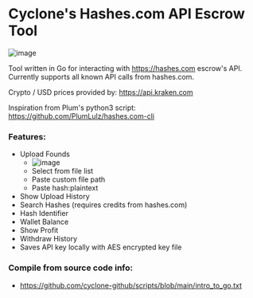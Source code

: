 # Cyclone's Hashes.com API Escrow Tool

![image](https://i.imgur.com/gNpMGaq.png)

Tool written in Go for interacting with https://hashes.com escrow's API. Currently supports all known API calls from hashes.com.

Crypto / USD prices provided by: https://api.kraken.com

Inspiration from Plum's python3 script:
https://github.com/PlumLulz/hashes.com-cli
 
### Features:
- Upload Founds
  - ![image](https://i.imgur.com/GzRN3lE.png)
  - Select from file list
  - Paste custom file path
  - Paste hash:plaintext
- Show Upload History
- Search Hashes (requires credits from hashes.com)
- Hash Identifier
- Wallet Balance
- Show Profit
- Withdraw History
- Saves API key locally with AES encrypted key file

### Compile from source code info:
- https://github.com/cyclone-github/scripts/blob/main/intro_to_go.txt
